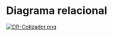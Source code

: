# Diagrama relacional

[![DR-Cotizador.png](https://i.postimg.cc/6pHgqKpV/DR-Cotizador.png)](https://postimg.cc/rDrQZvWz)

